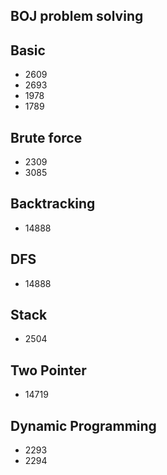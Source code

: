 ## BOJ problem solving

## Basic
- 2609
- 2693
- 1978
- 1789

## Brute force
- 2309
- 3085

## Backtracking
- 14888

## DFS
-  14888

## Stack
- 2504

## Two Pointer
- 14719

## Dynamic Programming
- 2293
- 2294